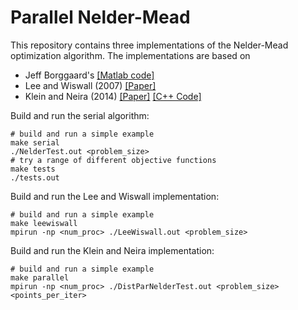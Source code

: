 # Parallel Nelder-Mead

This repository contains three implementations of the Nelder-Mead optimization algorithm. The implementations are based on
* Jeff Borggaard's [[Matlab code]](http://people.sc.fsu.edu/~jburkardt/m_src/nelder_mead/nelder_mead.html)
* Lee and Wiswall (2007) [[Paper]](http://www.econ.nyu.edu/user/wiswall/research/lee_wiswall_parallel_simplex_edit_2_8_2007.pdf)
* Klein and Neira (2014) [[Paper]](http://www.cs.ucsb.edu/~kyleklein/publications/neldermead.pdf) [[C++ Code]](https://dl.dropboxusercontent.com/u/17629709/Klein_Neira_code.zip)

Build and run the serial algorithm:
```{shell}
# build and run a simple example
make serial 
./NelderTest.out <problem_size>
# try a range of different objective functions
make tests 
./tests.out
```

Build and run the Lee and Wiswall implementation:
```{shell}
# build and run a simple example
make leewiswall  
mpirun -np <num_proc> ./LeeWiswall.out <problem_size>
```

Build and run the Klein and Neira implementation:
```{shell}
# build and run a simple example
make parallel 
mpirun -np <num_proc> ./DistParNelderTest.out <problem_size> <points_per_iter>
```

